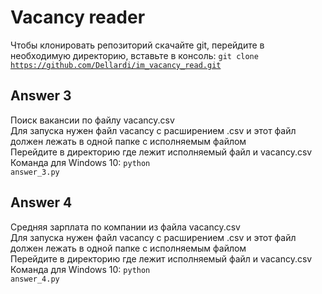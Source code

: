 # Vacancy reader

Чтобы клонировать репозиторий скачайте git, перейдите в необходимую директорию, вставьте в консоль:
<code>git clone https://github.com/Dellardi/im_vacancy_read.git</code>

## Answer 3
Поиск вакансии по файлу vacancy.csv
<br>Для запуска нужен файл vacancy с расширением .csv и этот файл должен лежать в одной папке с исполняемым файлом
<br>Перейдите в директорию где лежит исполняемый файл и vacancy.csv
<br>Команда для Windows 10: <code>python answer_3.py</code>

## Answer 4
Средняя зарплата по компании из файла vacancy.csv
<br>Для запуска нужен файл vacancy с расширением .csv и этот файл должен лежать в одной папке с исполняемым файлом
<br>Перейдите в директорию где лежит исполняемый файл и vacancy.csv
<br>Команда для Windows 10: <code>python answer_4.py</code>
